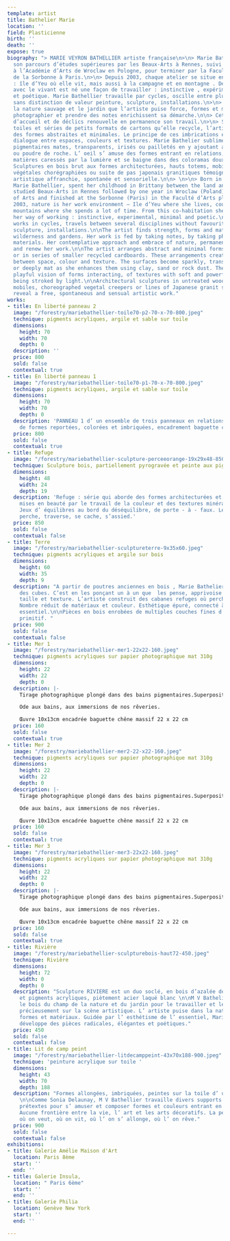 ```yaml
---
template: artist
title: Bathelier Marie
location: ''
field: Plasticienne
birth: ''
death: ''
expose: true
biography: "> MARIE VEYRON BATHELLIER artiste française\n>\n> Marie Bathelier débute
  son parcours d’études supérieures par les Beaux-Arts à Rennes, suivi d’une année
  à l’Académie d’Arts de Wroclaw en Pologne, pour terminer par la Faculté d’Arts plastiques
  de la Sorbonne à Paris.\n>\n> Depuis 2003, chaque atelier se situe en pleine nature
  : île d’Yeu où elle vit, mais aussi à la campagne et en montagne . De ce voisinage
  avec le vivant est né une façon de travailler : instinctive , expérimentale et minimale
  et poétique. Marie Bathellier travaille par cycles, oscille entre plusieurs disciplines
  sans distinction de valeur peinture, sculpture, installations.\n>\n> C’est dans
  la nature sauvage et le jardin que l’artiste puise force, formes et matériaux. Collectionner,
  photographier et prendre des notes enrichissent sa démarche.\n\n> Cet état de contemplation,
  d’accueil et de déclics renouvelle en permanence son travail.\n>\n> Sur de grandes
  toiles et séries de petits formats de cartons qu’elle recycle, l’artiste agence
  des formes abstraites et minimales. Le principe de ces imbrications entraîne un
  dialogue entre espaces, couleurs et textures. Marie Bathelier sublime ses aplats
  pigmentaires mates, transparents, irisés ou pailletés en y ajoutant argile, sable
  ou poudre de roche. L’ oeil s’ amuse des formes entrant en relations, des jeux de
  matières caressés par la lumière et se baigne dans des coloramas doux et puissants.\n\n>
  Sculptures en bois brut aux formes architecturées, hauts totems, mobiles, lianes
  végétales chorégraphiées ou suite de pas japonais granitiques témoignent d’une pratique
  artistique affranchie, spontanée et sensorielle.\n\n> \n>\n> Born in July 1971,
  Marie Bathellier, spent her childhood in Brittany between the land and the sea.\n\nShe
  studied Beaux-Arts in Rennes followed by one year in Wroclaw (Poland) at the Academy
  of Arts and finished at the Sorbonne (Paris) in the Faculté d’Arts plastiques;\n\nSince
  2003, nature is her work environment – Ile d’Yeu where she lives, country side and
  mountains where she spends a lot of time. From this co-habitation she has drawn
  her way of working : instinctive, experimental, minimal and poetic.\n\nMarie Bathellier
  works in cycles, travels between several disciplines without favouritism – painting,
  sculpture, installations.\n\nThe artist finds strength, forms and materials in the
  wilderness and gardens. Her work is fed by taking notes, by taking photos, collecting
  materials. Her contemplative approach and embrace of nature, permanently stimulate
  and renew her work.\n\nThe artist arranges abstract and minimal forms on large canvases
  or in series of smaller recycled cardboards. These arrangements create a dialogue
  between space, colour and texture. The surfaces become sparkly, transparent, pearly
  or deeply mat as she enhances them using clay, sand or rock dust. They become a
  playful vision of forms interacting, of textures with soft and powerful colour palettes
  being stroked by light.\n\nArchitectural sculptures in untreated wood, totems poles,
  mobiles, choreographed vegetal creepers or lines of Japanese granit stepping stones
  reveal a free, spontaneous and sensual artistic work."
works:
- title: En liberté panneau 2
  image: "/forestry/mariebathellier-toile70-p2-70-x-70-800.jpeg"
  technique: pigments acryliques, argile et sable sur toile
  dimensions:
    height: 70
    width: 70
    depth: 0
  description: ''
  price: 800
  sold: false
  contextual: true
- title: En liberté panneau 1
  image: "/forestry/mariebathellier-toile70-p1-70-x-70-800.jpeg"
  technique: pigments acryliques, argile et sable sur toile
  dimensions:
    height: 70
    width: 70
    depth: 0
  description: 'PANNEAU 1 d’ un ensemble de trois panneaux en relations par un jeu
    de formes reportées, colorées et imbriquées, encadrement baguette chêne brut  '
  price: 800
  sold: false
  contextual: true
- title: Refuge
  image: "/forestry/mariebathellier-sculpture-perceeorange-19x29x48-850.jpeg"
  technique: Sculpture bois, partiellement pyrogravée et peinte aux pigments et sable
  dimensions:
    height: 48
    width: 24
    depth: 19
  description: 'Refuge : série qui aborde des formes architecturées et minimales,
    mises en beauté par le travail de la couleur et des textures minéralisées ou végétalisées.
    Jeux d’ équilibres au bord du déséquilibre, de porte - à - faux. Le regard se
    perche, traverse, se cache, s’assied.'
  price: 850
  sold: false
  contextual: false
- title: Terre
  image: "/forestry/mariebathellier-sculptureterre-9x35x60.jpeg"
  technique: pigments acryliques et argile sur bois
  dimensions:
    height: 60
    width: 35
    depth: 9
  description: "A partir de poutres anciennes en bois , Marie Bathelier trace et coupe
    des cubes. C’est en les ponçant un à un que  les pense, apprivoise leur volume,
    taille et texture. L’artiste construit des cabanes refuges où percher nos rêveries.
    Nombre réduit de matériaux et couleur. Esthétique épuré, connecté à la nature,
    essentiel.\n\nPièces en bois enrobées de multiples couches fines d’ argile. Charme
    primitif. "
  price: 900
  sold: false
  contextual: false
- title: Mer 1
  image: "/forestry/mariebathellier-mer1-22x22-160.jpeg"
  technique: pigments acryliques sur papier photographique mat 310g
  dimensions:
    height: 22
    width: 22
    depth: 0
  description: |-
    Tirage photographique plongé dans des bains pigmentaires.Superposition de deux paysages, l’un photographié, l’autre peint par infusions successives. Confusion entre les deux disciplines, écho aux daguerréotypes, aux bains révélateurs. Jeux de voilages partiels poudrés, transparents, irisés ou pailletés.

    Ode aux bains, aux immersions de nos rêveries.

    Œuvre 10x13cm encadrée baguette chêne massif 22 x 22 cm
  price: 160
  sold: false
  contextual: true
- title: Mer 2
  image: "/forestry/mariebathellier-mer2-22-x22-160.jpeg"
  technique: pigments acryliques sur papier photographique mat 310g
  dimensions:
    height: 22
    width: 22
    depth: 0
  description: |-
    Tirage photographique plongé dans des bains pigmentaires.Superposition de deux paysages, l’un photographié, l’autre peint par infusions successives. Confusion entre les deux disciplines, écho aux daguerréotypes, aux bains révélateurs. Jeux de voilages partiels poudrés, transparents, irisés ou pailletés.

    Ode aux bains, aux immersions de nos rêveries.

    Œuvre 10x13cm encadrée baguette chêne massif 22 x 22 cm
  price: 160
  sold: false
  contextual: true
- title: Mer 3
  image: "/forestry/mariebathellier-mer3-22x22-160.jpeg"
  technique: pigments acryliques sur papier photographique mat 310g
  dimensions:
    height: 22
    width: 22
    depth: 0
  description: |-
    Tirage photographique plongé dans des bains pigmentaires.Superposition de deux paysages, l’un photographié, l’autre peint par infusions successives. Confusion entre les deux disciplines, écho aux daguerréotypes, aux bains révélateurs. Jeux de voilages partiels poudrés, transparents, irisés ou pailletés.

    Ode aux bains, aux immersions de nos rêveries.

    Œuvre 10x13cm encadrée baguette chêne massif 22 x 22 cm
  price: 160
  sold: false
  contextual: true
- title: Rivière
  image: "/forestry/mariebathellier-sculpturebois-haut72-450.jpeg"
  technique: Rivière
  dimensions:
    height: 72
    width: 0
    depth: 0
  description: "Sculpture RIVIERE est un duo soclé, en bois d’azalée des Hautes Pyrénées
    et pigments acryliques, piètement acier laqué blanc \n\nM V Bathelier fait sortir
    le bois du champ de la nature et du jardin pour le travailler et le présenter
    précieusement sur la scène artistique. L’ artiste puise dans la nature forces,
    formes et matériaux. Guidée par l’ esthétisme de l’ essentiel, Marie Bathelier
    développe des pièces radicales, élégantes et poétiques."
  price: 450
  sold: false
  contextual: false
- title: Lit de camp peint
  image: "/forestry/mariebathellier-litdecamppeint-43x70x188-900.jpeg"
  technique: 'peinture acrylique sur toile '
  dimensions:
    height: 43
    width: 70
    depth: 188
  description: "Formes allongées, imbriquées, peintes sur la toile d’ un lit de camp,
    \n\nComme Sonia Delaunay, M V Bathellier travaille divers supports , variant les
    prétextes pour s’ amuser et composer formes et couleurs entrant en relations.
    Aucune frontière entre la vie, l’ art et les arts décoratifs. La peinture c’ est
    où on veut, où on vit, où l’ on s’ allonge, où l’ on rêve."
  price: 900
  sold: false
  contextual: false
exhibitions:
- title: Galerie Amélie Maison d'Art
  location: Paris 8ème
  start: ''
  end: ''
- title: Galerie Insula,
  location: " Paris 6ème"
  start: ''
  end: ''
- title: Galerie Philia
  location: Genève New York
  start: ''
  end: ''

---
```

